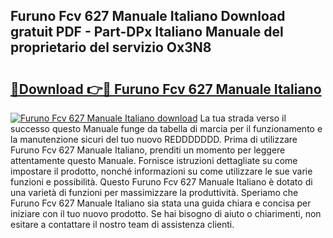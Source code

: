 ## Furuno Fcv 627 Manuale Italiano Download gratuit PDF - Part-DPx Italiano Manuale del proprietario del servizio Ox3N8

# <h2><a href="http://dffb88b.blite.top/?on=Furuno+Fcv+627+Manuale+Italiano">🔗Download 👉🔴 Furuno Fcv 627 Manuale Italiano</a></h2>

[![Furuno Fcv 627 Manuale Italiano download](https://i.imgur.com/lujVjoI.png)](http://dffb88b.blite.top/?on=Furuno+Fcv+627+Manuale+Italiano)
La tua strada verso il successo questo Manuale funge da tabella di marcia per il funzionamento e la manutenzione sicuri del tuo nuovo REDDDDDDD. Prima di utilizzare Furuno Fcv 627 Manuale Italiano, prenditi un momento per leggere attentamente questo Manuale. Fornisce istruzioni dettagliate su come impostare il prodotto, nonché informazioni su come utilizzare le sue varie funzioni e possibilità. Questo Furuno Fcv 627 Manuale Italiano è dotato di una varietà di funzioni per massimizzare la produttività. Speriamo che Furuno Fcv 627 Manuale Italiano sia stata una guida chiara e concisa per iniziare con il tuo nuovo prodotto. Se hai bisogno di aiuto o chiarimenti, non esitare a contattare il nostro team di assistenza clienti.
